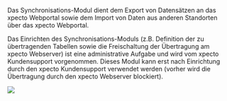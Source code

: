 Das Synchronisations-Modul dient dem Export von Datensätzen an das xpecto Webportal sowie dem Import von Daten aus anderen Standorten über das xpecto Webportal.

Das Einrichten des Synchronisations-Moduls (z.B. Definition der zu übertragenden Tabellen sowie die Freischaltung der Übertragung am xpecto Webserver) ist eine administrative Aufgabe und wird vom xpecto Kundensupport vorgenommen. Dieses Modul kann erst nach Einrichtung durch den xpecto Kundensupport verwendet werden (vorher wird die Übertragung durch den xpecto Webserver blockiert).

![](http://xpecto.github.io/docs/img/img_1421748051531.png)
